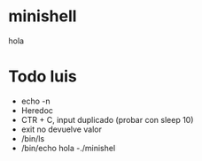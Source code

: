 # minishell
hola

# Todo luis
- echo -n
- Heredoc
- CTR + C, input duplicado (probar con sleep 10)
- exit no devuelve valor
- /bin/ls
- /bin/echo hola
-./minishel